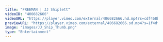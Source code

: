 ```yaml
---
title: "FREEMAN | JJ Shiplett"
videoID: "406682666"
videoURL: "https://player.vimeo.com/external/406682666.hd.mp4?s=cdf468b9b4d090631dc94b35329c6467fce8a56b&profile_id=175"
previewURL: "https://player.vimeo.com/external/406682666.sd.mp4?s=1f4df44f0722a719bbea0eb836341f9ada022042&profile_id=165"
image: "images/JJ_Ship_Thumb.png"
type: "Entertainment"
---
```


